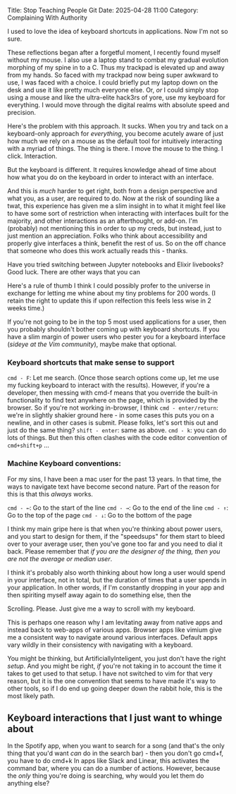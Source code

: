 Title: Stop Teaching People Git
Date: 2025-04-28 11:00
Category: Complaining With Authority

I used to love the idea of keyboard shortcuts in applications.
Now I'm not so sure.

These reflections began after a forgetful moment, I recently found myself without my mouse.
I also use a laptop stand to combat my gradual evolution morphing of my spine in to a C.
Thus my trackpad is elevated up and away from my hands.
So faced with my trackpad now being super awkward to use, I was faced with a choice.
I could briefly put my laptop down on the desk and use it like pretty much everyone else.
Or, _or_ I could simply stop using a mouse and like the ultra-elite hack3rs of yore, use my keyboard for everything.
I would move through the digital realms with absolute speed and precision.

Here's the problem with this approach.
It sucks.
When you try and tack on a keyboard-only approach for _everything_, you become acutely aware of just how much we rely on a mouse as the default tool for intuitively interacting with a myriad of things.
The thing is there.
I move the mouse to the thing.
I click.
Interaction.

But the keyboard is different.
It requires knowledge ahead of time about how what you do on the keyboard in order to interact with an interface.

And this is _much_ harder to get right, both from a design perspective and what you, as a user, are required to do.
Now at the risk of sounding like a twat, this experience has given me a slim insight in to what it might feel like to have some sort of restriction when interacting with interfaces built for the majority, and other interactions as an afterthought, or add-on.
I'm (probably) not mentioning this in order to up my creds, but instead, just to just mention an appreciation.
Folks who think about accessibility and properly give interfaces a think, benefit the rest of us.
So on the off chance that someone who does this work actually reads this - thanks.

Have you tried switching between Jupyter notebooks and Elixir livebooks?
Good luck.
There are other ways that you can

Here's a rule of thumb I think I could possibly profer to the universe in exchange for letting me whine about my tiny problems for 200 words.
(I retain the right to update this if upon relfection this feels less wise in 2 weeks time.)

If you're not going to be in the top 5 most used applications for a user, then you probably shouldn't bother coming up with keyboard shortcuts.
If you have a slim margin of power users who pester you for a keyboard interface (_sideye at the Vim community_), maybe make that optional.

### Keyboard shortcuts that make sense to support

`cmd - F`: Let me search. (Once those search options come up, let me use my fucking keyboard to interact with the results). However, if you're a developer, then messing with cmd-f means that you override the built-in functionality to find text anywhere on the page, which is provided by the browser. So if you're not working in-browser, I think
`cmd - enter/return`: we're in slightly shakier ground here - in some cases this puts you on a newline, and in other cases is submit. Please folks, let's sort this out and just do the same thing?
`shift - enter`: same as above.
`cmd - k`: you can do lots of things. But then this often clashes with the code editor convention of `cmd+shift+p`
...

### Machine Keyboard conventions:

For my sins, I have been a mac user for the past 13 years.
In that time, the ways to navigate text have become second nature.
Part of the reason for this is that this _always_ works.

`cmd - ←`: Go to the start of the line
`cmd - →`: Go to the end of the line
`cmd - ↑`: Go to the top of the page
`cmd - ↓`: Go to the bottom of the page

I think my main gripe here is that when you're thinking about power users, and you start to design for them, if the "speedsups" for them start to bleed over to your average user, then you've gone too far and you need to dial it back.
Please remember that _if you are the designer of the thing, then you are not the average or median user_.


I think it's probably also worth thinking about how long a user would spend in your interface, not in total, but the duration of times that a user spends in your application.
In other words, if I'm constantly dropping in your app and then spiriting myself away again to do something else, then the

Scrolling. Please. Just give me a way to scroll with my keyboard.

This is perhaps one reason why I am levitating away from native apps and instead back to web-apps of various apps.
Browser apps like vimium give me a consistent way to navigate around various interfaces.
Default apps vary wildly in their consistency with navigating with a keyboard.


You might be thinking, but ArtificiallyInteligent, you just don't have the right _setup_.
And you might be right, _if_ you're not taking in to account the time it takes to get used to that setup.
I have not switched to vim for that very reason, but it is the one convention that seems to have made it's way to other tools, so if I do end up going deeper down the rabbit hole, this is the most likely path.

## Keyboard interactions that I just want to whinge about
In the Spotify app, when you want to search for a song (and that's the only thing that you'd want _can_ do in the search bar) - then you don't go cmd+f, you have to do cmd+k
In apps like Slack and Linear, this activates the command bar, where you  can do a number of actions.
However, because the _only_ thing you're doing is searching, why would you let them do anything else?
